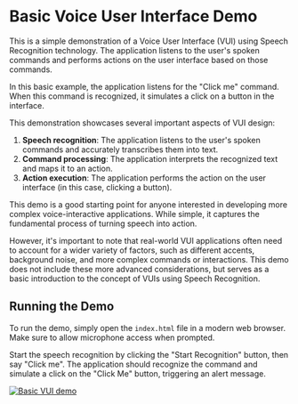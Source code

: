 # Basic Voice User Interface Demo

This is a simple demonstration of a Voice User Interface (VUI) using Speech Recognition technology. The application listens to the user's spoken commands and performs actions on the user interface based on those commands.

In this basic example, the application listens for the "Click me" command. When this command is recognized, it simulates a click on a button in the interface.

This demonstration showcases several important aspects of VUI design:

1. **Speech recognition**: The application listens to the user's spoken commands and accurately transcribes them into text.
2. **Command processing**: The application interprets the recognized text and maps it to an action.
3. **Action execution**: The application performs the action on the user interface (in this case, clicking a button).

This demo is a good starting point for anyone interested in developing more complex voice-interactive applications. While simple, it captures the fundamental process of turning speech into action.

However, it's important to note that real-world VUI applications often need to account for a wider variety of factors, such as different accents, background noise, and more complex commands or interactions. This demo does not include these more advanced considerations, but serves as a basic introduction to the concept of VUIs using Speech Recognition.

## Running the Demo

To run the demo, simply open the `index.html` file in a modern web browser. Make sure to allow microphone access when prompted.

Start the speech recognition by clicking the "Start Recognition" button, then say "Click me". The application should recognize the command and simulate a click on the "Click Me" button, triggering an alert message.

[![Basic VUI demo](https://res.cloudinary.com/marcomontalbano/image/upload/v1683906788/video_to_markdown/images/video--52dadf16c0915597a7f726bf385f23a4-c05b58ac6eb4c4700831b2b3070cd403.jpg)](https://res.cloudinary.com/sammy365/video/upload/v1683906764/vuiReal_dipbd2.webm "Basic VUI demo")
